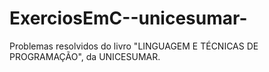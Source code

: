 # ExerciosEmC--unicesumar-
Problemas resolvidos do livro "LINGUAGEM E TÉCNICAS DE PROGRAMAÇÃO", da UNICESUMAR.
